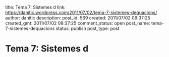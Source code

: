title: Tema 7: Sistemes d
link: https://danitic.wordpress.com/2011/07/02/tema-7-sistemes-dequacions/
author: danitic
description: 
post_id: 569
created: 2011/07/02 09:37:25
created_gmt: 2011/07/02 08:37:25
comment_status: open
post_name: tema-7-sistemes-dequacions
status: publish
post_type: post

# Tema 7: Sistemes d

